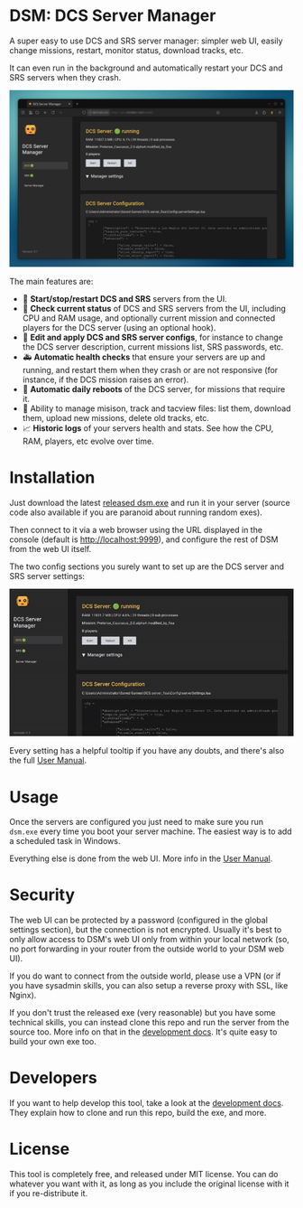 # DSM: DCS Server Manager

A super easy to use DCS and SRS server manager: simpler web UI, easily change missions, restart, 
monitor status, download tracks, etc.

It can even run in the background and automatically restart your DCS and SRS servers when 
they crash.

![](docs/screenshot1.png)

The main features are:

- 🚦 **Start/stop/restart DCS and SRS** servers from the UI.
- 🔎 **Check current status** of DCS and SRS servers from the UI, including CPU and RAM usage, and 
  optionally current mission and connected players for the DCS server (using an optional hook).
- 📃 **Edit and apply DCS and SRS server configs**, for instance to change the DCS server 
  description, current missions list, SRS passwords, etc.
- 🚑 **Automatic health checks** that ensure your servers are up and running, and restart them when
  they crash or are not responsive (for instance, if the DCS mission raises an error).
- 🔁 **Automatic daily reboots** of the DCS server, for missions that require it.
- 📁 Ability to manage misison, track and tacview files: list them, download them, upload new 
  missions, delete old tracks, etc.
- 📈 **Historic logs** of your servers health and stats. See how the CPU, RAM, players, etc evolve 
  over time.

# Installation

Just download the latest [released dsm.exe](https://github.com/fisadev/dcs_server_manager/releases)
and run it in your server (source code also available if you are paranoid about running random exes).

Then connect to it via a web browser using the URL displayed in the console (default is 
[http://localhost:9999](http://localhost:9999)), and configure the rest of DSM from the web UI 
itself.

The two config sections you surely want to set up are the DCS server and SRS server settings:

![](docs/initial_settings.gif)

Every setting has a helpful tooltip if you have any doubts, and there's also the full
[User Manual](https://github.com/fisadev/dcs_server_manager/blob/main/docs/user_manual.md).

# Usage

Once the servers are configured you just need to make sure you run `dsm.exe` every time you boot 
your server machine. The easiest way is to add a scheduled task in Windows.

Everything else is done from the web UI. More info in the 
[User Manual](https://github.com/fisadev/dcs_server_manager/blob/main/docs/user_manual.md).

# Security

The web UI can be protected by a password (configured in the global settings section), but the 
connection is not encrypted. Usually it's best to only allow access to DSM's web UI only from 
within your local network (so, no port forwarding in your router from the outside world to your 
DSM web UI).

If you do want to connect from the outside world, please use a VPN (or if you have sysadmin skills,
you can also setup a reverse proxy with SSL, like Nginx).

If you don't trust the released exe (very reasonable) but you have some technical skills, you can 
instead clone this repo and run the server from the source too. More info on that in the 
[development docs](https://github.com/fisadev/dcs_server_manager/blob/main/docs/development.md).
It's quite easy to build your own exe too.

# Developers

If you want to help develop this tool, take a look at the 
[development docs](https://github.com/fisadev/dcs_server_manager/blob/main/docs/development.md).
They explain how to clone and run this repo, build the exe, and more.

# License

This tool is completely free, and released under MIT license. You can do whatever you want with it, 
as long as you include the original license with it if you re-distribute it.
